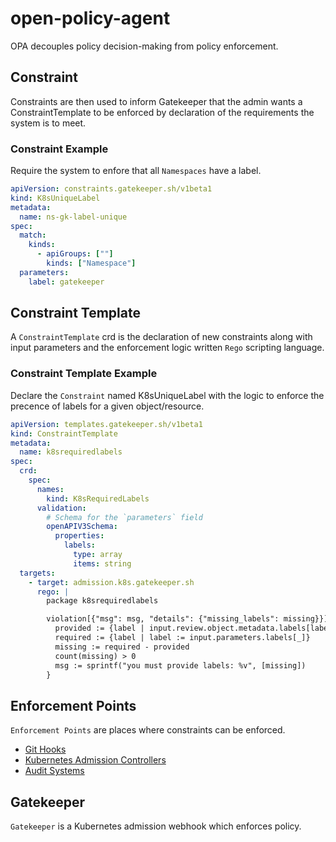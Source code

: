 # open-policy-agent

OPA decouples policy decision-making from policy enforcement. 

## Constraint
Constraints are then used to inform Gatekeeper that the admin wants a ConstraintTemplate to be enforced by declaration of the requirements the system is to meet.

### Constraint Example 
Require the system to enfore that all `Namespaces` have a label.
```yaml
apiVersion: constraints.gatekeeper.sh/v1beta1
kind: K8sUniqueLabel
metadata:
  name: ns-gk-label-unique
spec:
  match:
    kinds:
      - apiGroups: [""]
        kinds: ["Namespace"]
  parameters:
    label: gatekeeper
```

## Constraint Template
A `ConstraintTemplate` crd is the declaration of new constraints along with input parameters and the enforcement logic written `Rego` scripting language.

### Constraint Template Example
Declare the `Constraint` named K8sUniqueLabel with the logic to enforce the precence of labels for a given object/resource. 
```yaml
apiVersion: templates.gatekeeper.sh/v1beta1
kind: ConstraintTemplate
metadata:
  name: k8srequiredlabels
spec:
  crd:
    spec:
      names:
        kind: K8sRequiredLabels
      validation:
        # Schema for the `parameters` field
        openAPIV3Schema:
          properties:
            labels:
              type: array
              items: string
  targets:
    - target: admission.k8s.gatekeeper.sh
      rego: |
        package k8srequiredlabels

        violation[{"msg": msg, "details": {"missing_labels": missing}}] {
          provided := {label | input.review.object.metadata.labels[label]}
          required := {label | label := input.parameters.labels[_]}
          missing := required - provided
          count(missing) > 0
          msg := sprintf("you must provide labels: %v", [missing])
        }
```

## Enforcement Points
`Enforcement Points` are places where constraints can be enforced. 
- [Git Hooks](https://git-scm.com/docs/githooks) 
- [Kubernetes Admission Controllers](https://kubernetes.io/docs/reference/access-authn-authz/admission-controllers/)
- [Audit Systems](https://open-policy-agent.github.io/gatekeeper/website/docs/audit)


## Gatekeeper
`Gatekeeper` is a Kubernetes admission webhook which enforces policy.

